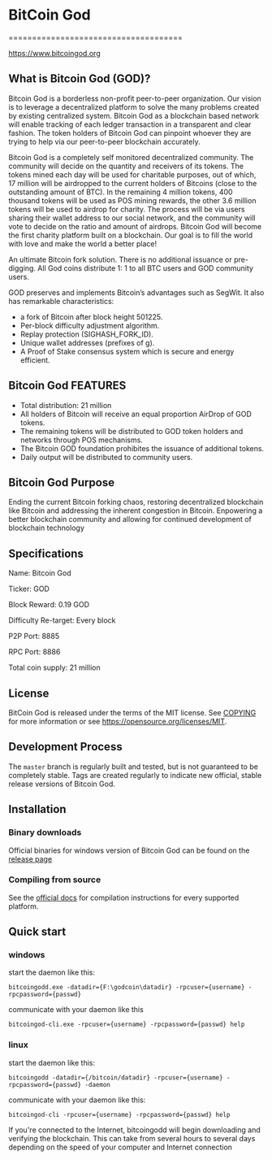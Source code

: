 # ﻿﻿﻿﻿﻿﻿﻿﻿﻿﻿﻿﻿﻿﻿﻿BitCoin ﻿﻿﻿﻿﻿﻿﻿﻿﻿﻿﻿God=====================================https://www.bitcoingod.org## What is Bitcoin God (GOD)?Bitcoin God is a borderless non-profit peer-to-peer organization. Our vision is to leverage a decentralized platform to solve the many problems created by existing centralized system. Bitcoin God as a blockchain based network will enable tracking of each ledger transaction in a transparent and clear fashion. The token holders of Bitcoin God can pinpoint whoever they are trying to help via our peer-to-peer blockchain accurately.Bitcoin God is a completely self monitored decentralized community. The community will decide on the quantity and receivers of its tokens. The tokens mined each day will be used for charitable purposes, out of which, 17 million will be airdropped to the current holders of Bitcoins (close to the outstanding amount of BTC).  In the remaining 4 million tokens, 400 thousand tokens will be used as POS mining rewards, the other 3.6 million tokens will be used to airdrop for charity. The process will be via users sharing their wallet address to our social network, and the community will vote to decide on the ratio and amount of airdrops. Bitcoin God will become the first charity platform built on a blockchain. Our goal is to fill the world with love and make the world a better place!An ultimate Bitcoin fork solution. There is no additional issuance or pre-digging. All God coins distribute 1: 1 to all BTC users and GOD community users. GOD preserves and implements Bitcoin’s advantages such as SegWit. It also has remarkable characteristics:- a fork of Bitcoin after block height 501225.- Per-block difficulty adjustment algorithm.- Replay protection (SIGHASH_FORK_ID).- Unique wallet addresses (prefixes of g).- A Proof of Stake consensus system which is secure and energy efficient.## Bitcoin God FEATURES
- Total distribution: 21 million- All holders of Bitcoin will receive an equal proportion AirDrop of GOD tokens.- The remaining tokens will be distributed to GOD token holders and networks through POS mechanisms.- The Bitcoin GOD foundation prohibites the issuance of additional tokens.- Daily output will be distributed to community users.## Bitcoin God PurposeEnding the current Bitcoin forking chaos, restoring decentralized blockchain like Bitcoin and addressing the inherent congestion in Bitcoin. Enpowering a better blockchain community and allowing for continued development of blockchain technology## Specifications
Name: Bitcoin GodTicker: GODBlock Reward: 0.19 GODDifficulty Re-target: Every blockP2P Port: 8885RPC Port: 8886Total coin supply: 21 million## LicenseBitCoin God is released under the terms of the MIT license. See [COPYING](COPYING) for moreinformation or see https://opensource.org/licenses/MIT. ## Development ProcessThe `master` branch is regularly built and tested, but is not guaranteed to becompletely stable. Tags are createdregularly to indicate new official, stable release versions of Bitcoin God.## Installation### Binary downloadsOfficial binaries for windows version of Bitcoin God can be found on the [release page](https://github.com/BitcoinGod/BitcoinGod/releases/download/v0.1.0.0/bitcoingod-v0.1.0.0-binary-win64.zip) ### Compiling from sourceSee the [official docs](https://github.com/BitcoinGod/BitcoinGod/blob/master/INSTALL.md) for compilation instructions for every supported platform.## Quick start### windows start the daemon like this:```bitcoingodd.exe -datadir={F:\godcoin\datadir} -rpcuser={username} -rpcpassword={passwd}```communicate with your daemon like this```bitcoingod-cli.exe -rpcuser={username} -rpcpassword={passwd} help ```### linuxstart the daemon like this:```bitcoingodd -datadir={/bitcoin/datadir} -rpcuser={username} -rpcpassword={passwd} -daemon ```communicate with your daemon like this:```bitcoingod-cli -rpcuser={username} -rpcpassword={passwd} help ``` If you're connected to the Internet, bitcoingodd will begin downloading and verifyingthe blockchain. This can take from several hours to several days depending on the speed of your computer and Internet connection
